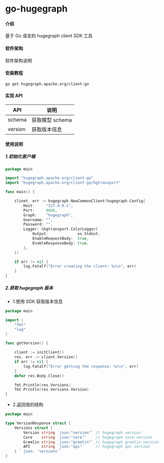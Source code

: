# go-hugegraph

#### 介绍

基于 Go 语言的 hugegraph client SDK 工具

#### 软件架构

软件架构说明

#### 安装教程

```shell
go get hugegraph.apache.org/client-go
```

#### 实现 API

| API     | 说明          |
|---------|-------------|
| schema  | 获取模型 schema |
| version | 获取版本信息      |

#### 使用说明

##### 1.初始化客户端

```go
package main

import "hugegraph.apache.org/client-go"
import "hugegraph.apache.org/client-go/hgtransport"

func main() {

	clinet, err := hugegraph.NewCommonClient(hugegraph.Config{
		Host:     "127.0.0.1",
		Port:     8080,
		Graph:    "hugegraph",
		Username: "",
		Password: "",
		Logger: &hgtransport.ColorLogger{
			Output:             os.Stdout,
			EnableRequestBody:  true,
			EnableResponseBody: true,
		},
	})

	if err != nil {
		log.Fatalf("Error creating the client: %s\n", err)
	}
}
```

##### 2.获取 hugegraph 版本

- 1.使用 SDK 获取版本信息

```go
package main

import (
	"fmt"
	"log"
)

func getVersion() {

	client := initClient()
	res, err := client.Version()
	if err != nil {
		log.Fatalf("Error getting the response: %s\n", err)
	}
	defer res.Body.Close()

	fmt.Println(res.Versions)
	fmt.Println(res.Versions.Version)
}
```

- 2.返回值的结构

```go
package main

type VersionResponse struct {
	Versions struct {
		Version string `json:"version"` // hugegraph version
		Core    string `json:"core"`    // hugegraph core version
		Gremlin string `json:"gremlin"` // hugegraph gremlin version
		API     string `json:"api"`     // hugegraph api version
	} ` json: 'versions'`
}
```